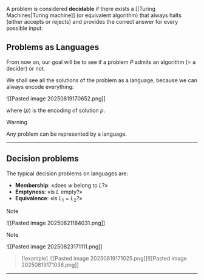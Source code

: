 A problem is considered **decidable** if there exists a [[Turing Machines|Turing machine]] (or equivalent algorithm) that always halts (either accepts or rejects) and provides the correct answer for every possible input.

## Problems as Languages

From now on, our goal will be to see if a problem $P$ admits an algorithm (= a decider) or not.

We shall see all the solutions of the problem as a language, because we can always encode everything:

![[Pasted image 20250819170652.png]]

where $⟨p⟩$ is the encoding of solution $p$.

> [!warning]
> Any problem can be represented by a language.

---

## Decision problems

The typical decision problems on languages are:
- **Membership**: «does $w$ belong to $L$?»
- **Emptyness**: «is $L$ empty?»
- **Equivalence**:  «is $L_1 = L_2$?»

> [!note]
> ![[Pasted image 20250821184031.png]]

> [!note]
> ![[Pasted image 20250823171111.png]]

> [!example]
> ![[Pasted image 20250819171025.png]]![[Pasted image 20250819171036.png]]

---